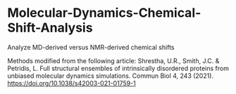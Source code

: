 # Molecular-Dynamics-Chemical-Shift-Analysis
Analyze MD-derived versus NMR-derived chemical shifts

Methods modified from the following article:
Shrestha, U.R., Smith, J.C. & Petridis, L. Full structural ensembles of intrinsically disordered proteins from unbiased molecular dynamics simulations. Commun Biol 4, 243 (2021). https://doi.org/10.1038/s42003-021-01759-1
